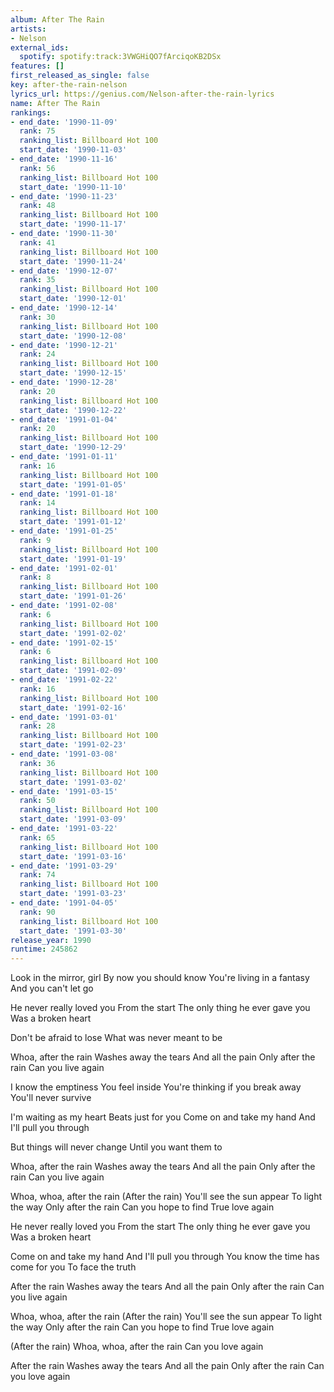 ```yaml
---
album: After The Rain
artists:
- Nelson
external_ids:
  spotify: spotify:track:3VWGHiQO7fArciqoKB2DSx
features: []
first_released_as_single: false
key: after-the-rain-nelson
lyrics_url: https://genius.com/Nelson-after-the-rain-lyrics
name: After The Rain
rankings:
- end_date: '1990-11-09'
  rank: 75
  ranking_list: Billboard Hot 100
  start_date: '1990-11-03'
- end_date: '1990-11-16'
  rank: 56
  ranking_list: Billboard Hot 100
  start_date: '1990-11-10'
- end_date: '1990-11-23'
  rank: 48
  ranking_list: Billboard Hot 100
  start_date: '1990-11-17'
- end_date: '1990-11-30'
  rank: 41
  ranking_list: Billboard Hot 100
  start_date: '1990-11-24'
- end_date: '1990-12-07'
  rank: 35
  ranking_list: Billboard Hot 100
  start_date: '1990-12-01'
- end_date: '1990-12-14'
  rank: 30
  ranking_list: Billboard Hot 100
  start_date: '1990-12-08'
- end_date: '1990-12-21'
  rank: 24
  ranking_list: Billboard Hot 100
  start_date: '1990-12-15'
- end_date: '1990-12-28'
  rank: 20
  ranking_list: Billboard Hot 100
  start_date: '1990-12-22'
- end_date: '1991-01-04'
  rank: 20
  ranking_list: Billboard Hot 100
  start_date: '1990-12-29'
- end_date: '1991-01-11'
  rank: 16
  ranking_list: Billboard Hot 100
  start_date: '1991-01-05'
- end_date: '1991-01-18'
  rank: 14
  ranking_list: Billboard Hot 100
  start_date: '1991-01-12'
- end_date: '1991-01-25'
  rank: 9
  ranking_list: Billboard Hot 100
  start_date: '1991-01-19'
- end_date: '1991-02-01'
  rank: 8
  ranking_list: Billboard Hot 100
  start_date: '1991-01-26'
- end_date: '1991-02-08'
  rank: 6
  ranking_list: Billboard Hot 100
  start_date: '1991-02-02'
- end_date: '1991-02-15'
  rank: 6
  ranking_list: Billboard Hot 100
  start_date: '1991-02-09'
- end_date: '1991-02-22'
  rank: 16
  ranking_list: Billboard Hot 100
  start_date: '1991-02-16'
- end_date: '1991-03-01'
  rank: 28
  ranking_list: Billboard Hot 100
  start_date: '1991-02-23'
- end_date: '1991-03-08'
  rank: 36
  ranking_list: Billboard Hot 100
  start_date: '1991-03-02'
- end_date: '1991-03-15'
  rank: 50
  ranking_list: Billboard Hot 100
  start_date: '1991-03-09'
- end_date: '1991-03-22'
  rank: 65
  ranking_list: Billboard Hot 100
  start_date: '1991-03-16'
- end_date: '1991-03-29'
  rank: 74
  ranking_list: Billboard Hot 100
  start_date: '1991-03-23'
- end_date: '1991-04-05'
  rank: 90
  ranking_list: Billboard Hot 100
  start_date: '1991-03-30'
release_year: 1990
runtime: 245862
---
```

Look in the mirror, girl
By now you should know
You're living in a fantasy
And you can't let go

He never really loved you
From the start
The only thing he ever gave you
Was a broken heart

Don't be afraid to lose
What was never meant to be

Whoa, after the rain
Washes away the tears
And all the pain
Only after the rain
Can you live again

I know the emptiness
You feel inside
You're thinking if you break away
You'll never survive

I'm waiting as my heart
Beats just for you
Come on and take my hand
And I'll pull you through

But things will never change
Until you want them to

Whoa, after the rain
Washes away the tears
And all the pain
Only after the rain
Can you live again

Whoa, whoa, after the rain
(After the rain)
You'll see the sun appear
To light the way
Only after the rain
Can you hope to find
True love again

He never really loved you
From the start
The only thing he ever gave you
Was a broken heart

Come on and take my hand
And I'll pull you through
You know the time has come for you
To face the truth

After the rain
Washes away the tears
And all the pain
Only after the rain
Can you live again

Whoa, whoa, after the rain
(After the rain)
You'll see the sun appear
To light the way
Only after the rain
Can you hope to find
True love again

(After the rain)
Whoa, whoa, after the rain
Can you love again

After the rain
Washes away the tears
And all the pain
Only after the rain
Can you love again
